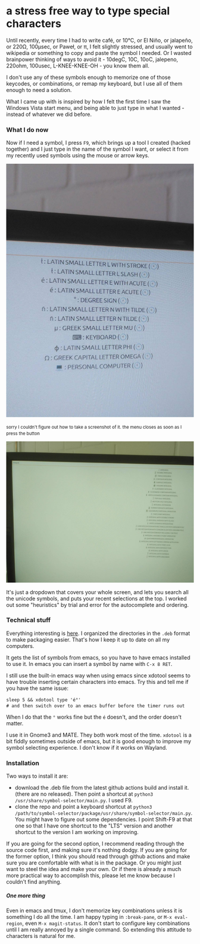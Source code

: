 # a stress free way to type special characters

Until recently, every time I had to write café, or 10°C, or El Niño, or
jalapeño, or 220Ω, 100μsec, or Paweł, or π, I felt slightly stressed, and
usually went to wikipedia or something to copy and paste the symbol I needed.
Or I wasted brainpower thinking of ways to avoid it - 10degC, 10C, 10oC,
jalepeno, 220ohm, 100usec, L-KNEE-KNEE-OH - you know them all.

I don't use any of these symbols enough to memorize one of those keycodes, or
combinations, or remap my keyboard, but I use all of them enough to need a
solution.

What I came up with is inspired by how I felt the first time I saw the
Windows Vista start menu, and being able to just type in what I wanted - instead
of whatever we did before.

### What I do now

Now if I need a symbol, I press `F9`, which brings up a tool I created (hacked
together) and I just type in the name of the symbol I want, or select it from
my recently used symbols using the mouse or arrow keys.

![close-up of dropdown](pics/closeup.jpg)

<small>
	sorry I couldn't figure out how to take a screenshot of it. the menu closes
	as soon as I press the button
</small>

![search for integral sing](pics/search.jpeg)

It's just a dropdown that covers your whole screen, and lets you search all the
unicode symbols, and puts your recent selections at the top. I worked out some
"heuristics" by trial and error for the autocomplete and ordering.

### Technical stuff


Everything interesting is [here](package/usr/share/symbol-selector/). I
organized the directories in the `.deb` format to make packaging easier. That's
how I keep it up to date on all my computers.

It gets the list of symbols from emacs, so you have to have emacs
installed to use it. In emacs you can insert a symbol by name with `C-x 8 RET`.

I still use the built-in emacs way when using emacs since xdotool seems to have
trouble inserting certain characters into emacs. Try this and tell me if you
have the same issue:

```
sleep 5 && xdotool type 'é°'
# and then switch over to an emacs buffer before the timer runs out
```

When I do that the `°` works fine but the `é` doesn't, and the order doesn't
matter.

I use it in Gnome3 and MATE.  They both work most of the time. `xdotool` is a
bit fiddly sometimes outside of emacs, but it is good enough to improve my
symbol selecting experience. I don't know if it works on Wayland.

### Installation

Two ways to install it are:
* download the .deb file from the latest github actions build and install it.
(there are no released). Then point a shortcut at
`python3 /usr/share/symbol-selector/main.py`. I used F9.
* clone the repo and point a keyboard shortcut at
`python3 /path/to/symbol-selector/package/usr/share/symbol-selector/main.py`.
You might have to figure out some dependencies.
I point Shift-F9 at that one so that I have one shortcut to the "LTS" version
and another shortcut to the version I am working on improving.

If you are going for the second option, I recommend reading through the source
code first, and making sure it's nothing dodgy. If you are going for the
former option, I think you should read through github actions and make sure
you are comfortable with what is in the package. Or you might just want to
steel the idea and make your own.  Or if there is already a much more practical
way to accomplish this, please let me know because I couldn't find anything.

##### One more thing

Even in emacs and tmux, I don't memorize key combinations unless it is something
I do all the time. I am happy typing in `:break-pane`, or `M-x eval-region`,
even `M-x magit-status`. It don't start to configure key combinations until I
am really annoyed by a single command. So extending this attitude to characters
is natural for me.
